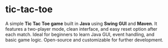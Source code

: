 # tic-tac-toe
A simple **Tic Tac Toe game** built in **Java** using **Swing GUI** and **Maven**. It features a two-player mode, clean interface, and easy reset option after each match. Ideal for beginners to learn Java GUI, event handling, and basic game logic. Open-source and customizable for further development.
